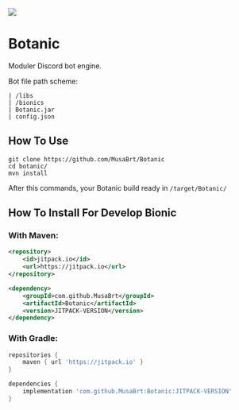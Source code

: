 [![](https://jitpack.io/v/MusaBrt/Botanic.svg)](https://jitpack.io/#MusaBrt/Botanic)

# Botanic
Moduler Discord bot engine.

Bot file path scheme:
```
| /libs
| /bionics
| Botanic.jar
| config.json
```

## How To Use
```
git clone https://github.com/MusaBrt/Botanic
cd botanic/
mvn install
```
After this commands, your Botanic build ready in `/target/Botanic/`

## How To Install For Develop Bionic
### With Maven:
```xml
<repository>
    <id>jitpack.io</id>
    <url>https://jitpack.io</url>
</repository>

<dependency>
    <groupId>com.github.MusaBrt</groupId>
    <artifactId>Botanic</artifactId>
    <version>JITPACK-VERSION</version>
</dependency>
```
### With Gradle:
```gradle
repositories {
    maven { url 'https://jitpack.io' }
}

dependencies {
    implementation 'com.github.MusaBrt:Botanic:JITPACK-VERSION'
}
```

